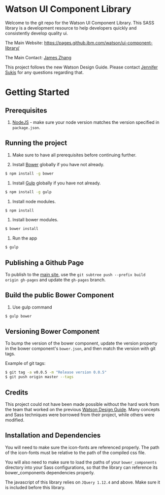 # Watson UI Component Library

Welcome to the git repo for the Watson UI Component Library.
This SASS library is a development resource to help developers quickly and consistently develop quality ui.

The Main Website: https://pages.github.ibm.com/watson/ui-component-library/

The Main Contact: [James Zhang](http://faces.tap.ibm.com/bluepages/)

This project follows the new Watson Design Guide.  Please contact [Jennifer Sukis](http://faces.tap.ibm.com/bluepages/profile.html?email=jsukis@us.ibm.com) for any questions regarding that.

# Getting Started

## Prerequisites

1. [NodeJS](https://nodejs.org/en/) - make sure your node version matches the version specified in `package.json`.

## Running the project

1. Make sure to have all prerequisites before continuing further.

1. Install [Bower](https://bower.io/) globally if you have not already.

  ```bash
  $ npm install -g bower
  ```

1. Install [Gulp](http://gulpjs.com/) globally if you have not already.

  ```bash
  $ npm install -g gulp
  ```

1. Install node modules.

  ```bash
  $ npm install
  ```

1. Install bower modules.

  ```bash
  $ bower install
  ```

1. Run the app

  ```bash
  $ gulp
  ```

## Publishing a Github Page

To publish to the [main site](https://pages.github.ibm.com/watson/ui-component-library/), use the `git subtree push --prefix build origin gh-pages` and update the `gh-pages` branch.


## Build the public Bower Component

1. Use gulp command

  ```bash
  $ gulp bower
  ```

## Versioning Bower Component

To bump the version of the bower component, update the version property in the bower component's `bower.json`, and then
match the version with git tags.

Example of git tags:

```bash
$ git tag -a v0.0.5 -m "Release version 0.0.5"
$ git push origin master --tags
```

## Credits

This project could not have been made possible without the hard work from the team that worked on the previous [Watson Design Guide](https://github.com/IBM-Watson/design-guide).  Many concepts and Sass techniques were borrowed from their project, while others were modified.

## Installation and Dependencies

You will need to make sure the icon-fonts are referenced properly.
The path of the icon-fonts must be relative to the path of the compiled css file.

You will also need to make sure to load the paths of your `bower_components` directory into your Sass configurations, so that the library can reference its bower_components dependencies properly.

The javascript of this library relies on `JQuery 1.12.4` and above.  Make sure it is
included before this library.
